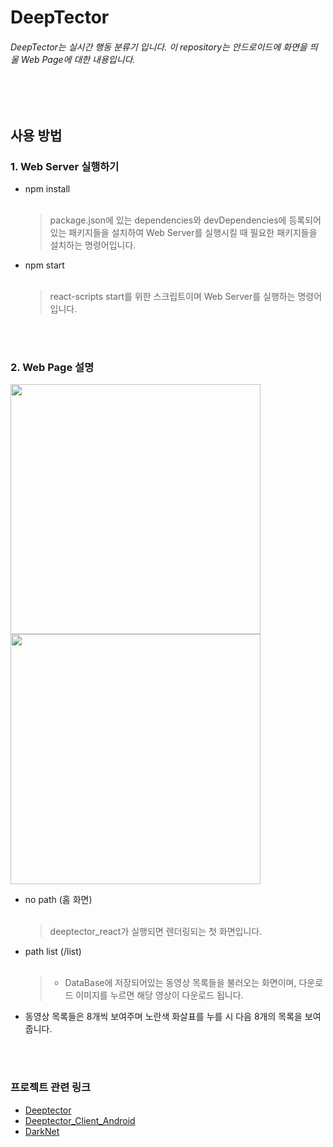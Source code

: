 # DeepTector
######  DeepTector는 실시간 행동 분류기 입니다. 이 repository는 안드로이드에 화면을 띄울 Web Page에 대한 내용입니다.
<br/><br/>
## 사용 방법

### 1. Web Server 실행하기

- npm install<br/><br/>
  >package.json에 있는 dependencies와 devDependencies에 등록되어 있는 패키지들을 설치하여 Web Server를 실행시킬 때 필요한 패키지들을 설치하는 명령어입니다.
- npm start<br/><br/>
  >react-scripts start를 위한 스크립트이며 Web Server를 실행하는 명령어입니다.
  
  
<br/><br/>

### 2. Web Page 설명
<div>
<img width="400" height="400" src="https://user-images.githubusercontent.com/33650011/46061281-19b52f00-c1a1-11e8-9c84-e860e5d6cf50.png"/>
<img width="400" height="400" src="https://user-images.githubusercontent.com/33650011/46061556-09518400-c1a2-11e8-9af0-42fe47b234ce.png"/>
</div>

- no path (홈 화면)<br/><br/>
  >deeptector_react가 실행되면 렌더링되는 첫 화면입니다.
- path list (/list)<br/><br/>
  > <ul><li>DataBase에 저장되어있는 동영상 목록들을 불러오는 화면이며, 다운로드 이미지를 누르면 해당 영상이 다운로드 됩니다.</li>
    <li>동영상 목록들은 8개씩 보여주며 노란색 화살표를 누를 시 다음 8개의 목록을 보여줍니다.</li></ul>
    

<br/><br/>

### 프로젝트 관련 링크

- <a href="https://github.com/Deeptector/Deeptector">Deeptector</a>
- <a href="https://github.com/Deeptector/Deeptector_Client_Android">Deeptector_Client_Android</a>
- <a href="https://github.com/Deeptector/Darknet">DarkNet</a>